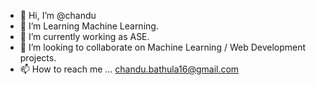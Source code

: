 - 👋 Hi, I’m @chandu
- 👀 I’m Learning Machine Learning.
- 🌱 I’m currently working as ASE.
- 💞️ I’m looking to collaborate on Machine Learning / Web Development projects.
- 📫 How to reach me ...
chandu.bathula16@gmail.com

<!---
chandu270/chandu270 is a ✨ special ✨ repository because its `README.md` (this file) appears on your GitHub profile.
You can click the Preview link to take a look at your changes.
--->
